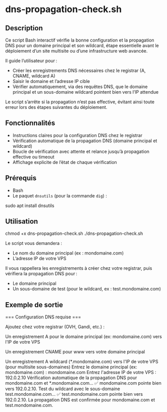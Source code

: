 # dns-propagation-check.sh

## Description

Ce script Bash interactif vérifie la bonne configuration et la propagation DNS pour un domaine principal et son wildcard, étape essentielle avant le déploiement d’un site multisite ou d’une infrastructure web avancée.

Il guide l’utilisateur pour :
- Créer les enregistrements DNS nécessaires chez le registrar (A, CNAME, wildcard A)
- Saisir le domaine et l’adresse IP cible
- Vérifier automatiquement, via des requêtes DNS, que le domaine principal et un sous-domaine wildcard pointent bien vers l’IP attendue

Le script s’arrête si la propagation n’est pas effective, évitant ainsi toute erreur lors des étapes suivantes du déploiement.

## Fonctionnalités

- Instructions claires pour la configuration DNS chez le registrar
- Vérification automatique de la propagation DNS (domaine principal et wildcard)
- Boucle de vérification avec attente et relance jusqu’à propagation effective ou timeout
- Affichage explicite de l’état de chaque vérification

## Prérequis

- Bash
- Le paquet `dnsutils` (pour la commande `dig`) :

sudo apt install dnsutils


## Utilisation

chmod +x dns-propagation-check.sh
./dns-propagation-check.sh

Le script vous demandera :
- Le nom du domaine principal (ex : mondomaine.com)
- L’adresse IP de votre VPS

Il vous rappellera les enregistrements à créer chez votre registrar, puis vérifiera la propagation DNS pour :
- Le domaine principal
- Un sous-domaine de test (pour le wildcard, ex : test.mondomaine.com)

## Exemple de sortie
=== Configuration DNS requise ===

Ajoutez chez votre registrar (OVH, Gandi, etc.) :

Un enregistrement A pour le domaine principal (ex: mondomaine.com) vers l'IP de votre VPS

Un enregistrement CNAME pour www vers votre domaine principal

Un enregistrement A wildcard (*.mondomaine.com) vers l'IP de votre VPS (pour multisite sous-domaines)
Entrez le domaine principal (ex: mondomaine.com) : mondomaine.com
Entrez l'adresse IP de votre VPS : 192.0.2.10
Vérification automatique de la propagation DNS pour mondomaine.com et *.mondomaine.com...
✅ mondomaine.com pointe bien vers 192.0.2.10.
Test du wildcard avec le sous-domaine test.mondomaine.com...
✅ test.mondomaine.com pointe bien vers 192.0.2.10.
La propagation DNS est confirmée pour mondomaine.com et test.mondomaine.com.

